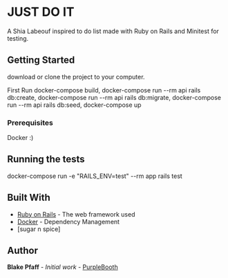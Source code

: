 # JUST DO IT

A Shia Labeouf inspired to do list made with Ruby on Rails and Minitest for testing. 

## Getting Started

download or clone the project to your computer.  


First Run docker-compose build,
docker-compose run --rm api rails db:create,
docker-compose run --rm api rails db:migrate,
docker-compose run --rm api rails db:seed,
docker-compose up

### Prerequisites

Docker :)

## Running the tests

docker-compose run -e "RAILS_ENV=test" --rm app rails test

## Built With

* [Ruby on Rails](http://rubyonrails.org/) - The web framework used
* [Docker](https://docs.docker.com/docker-for-mac/install/) - Dependency Management
* [sugar n spice]

## Author

**Blake Pfaff** - *Initial work* - [PurpleBooth](https://github.com/PurpleBooth)
